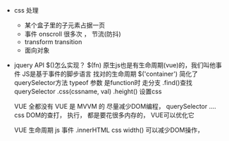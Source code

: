 -   css 处理
    - 某个盒子里的子元素占据一页
    - 事件 onscroll 很多次 ， 节流(防抖)
    - transform transition
    - 面向对象
-   jquery API $()怎么实现？
    $(fn) 原生js也是有生命周期(vue)的，我们叫他事件
    JS是基于事件的脚步语言 找对的生命周期
    $('container') 简化了 querySelector方法
    typeof 参数  是function时 走分支
    .find()查找 querySelector
    .css(cssname, val) .height()  设置css

    VUE 全都没有
    VUE 是 MVVM 的  尽量减少DOM编程， querySelector ....
    css DOM的查打， 执行， 都是要花很多内存的， VUE可以优化它

    VUE 生命周期    js 事件
    .innerHTML  css  width()
    <template>
        <div :width="width">
            {{content}}
        </div>
    </template>
    可以减少DOM操作，